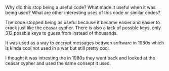 Why did this stop being a useful code? What made it useful when it was being used? What are other interesting uses of this code or similar codes?

The code stopped being as useful because it became easier and easier to crack just like the ceasar cypher. There is also a lack of possble keys, only 312 possble keys to guess from instead of thousands.

It was used as a way to encrypt messages bettwen software in 1980s which is kinda cool not used in a war but still pretty cool.

I thought it was intresting the in 1980s they went back and looked at the ceasar cypher and used the same consept it used.
